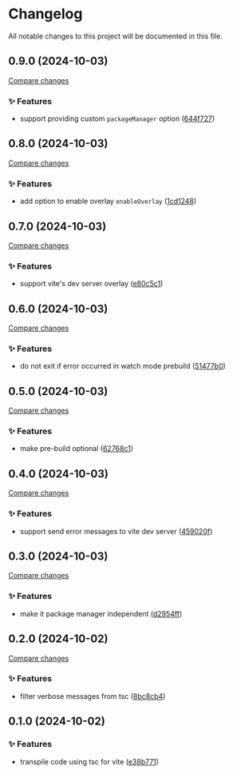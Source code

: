 <!-- header -->
# Changelog

All notable changes to this project will be documented in this file.

<!-- version:0.9.0 -->
## 0.9.0 (2024-10-03)

[Compare changes](https://github.com/Wroud/foundation/compare/vite-plugin-tsc-v0.8.0...vite-plugin-tsc-v0.9.0)

<!-- changelog -->
### ✨ Features

- support providing custom `packageManager` option ([644f727](https://github.com/Wroud/foundation/commit/644f727))

<!-- version:0.8.0 -->
## 0.8.0 (2024-10-03)

[Compare changes](https://github.com/Wroud/foundation/compare/vite-plugin-tsc-v0.7.0...vite-plugin-tsc-v0.8.0)

<!-- changelog -->
### ✨ Features

- add option to enable overlay `enableOverlay` ([1cd1248](https://github.com/Wroud/foundation/commit/1cd1248))

<!-- version:0.7.0 -->
## 0.7.0 (2024-10-03)

[Compare changes](https://github.com/Wroud/foundation/compare/vite-plugin-tsc-v0.6.0...vite-plugin-tsc-v0.7.0)

<!-- changelog -->
### ✨ Features

- support vite's dev server overlay ([e80c5c1](https://github.com/Wroud/foundation/commit/e80c5c1))

<!-- version:0.6.0 -->
## 0.6.0 (2024-10-03)

[Compare changes](https://github.com/Wroud/foundation/compare/vite-plugin-tsc-v0.5.0...vite-plugin-tsc-v0.6.0)

<!-- changelog -->
### ✨ Features

- do not exit if error occurred in watch mode prebuild ([51477b0](https://github.com/Wroud/foundation/commit/51477b0))

<!-- version:0.5.0 -->
## 0.5.0 (2024-10-03)

[Compare changes](https://github.com/Wroud/foundation/compare/vite-plugin-tsc-v0.4.0...vite-plugin-tsc-v0.5.0)

<!-- changelog -->
### ✨ Features

- make pre-build optional ([62768c1](https://github.com/Wroud/foundation/commit/62768c1))

<!-- version:0.4.0 -->
## 0.4.0 (2024-10-03)

[Compare changes](https://github.com/Wroud/foundation/compare/vite-plugin-tsc-v0.3.0...vite-plugin-tsc-v0.4.0)

<!-- changelog -->
### ✨ Features

- support send error messages to vite dev server ([459020f](https://github.com/Wroud/foundation/commit/459020f))

<!-- version:0.3.0 -->
## 0.3.0 (2024-10-03)

[Compare changes](https://github.com/Wroud/foundation/compare/vite-plugin-tsc-v0.2.0...vite-plugin-tsc-v0.3.0)

<!-- changelog -->
### ✨ Features

- make it package manager independent ([d2954ff](https://github.com/Wroud/foundation/commit/d2954ff))

<!-- version:0.2.0 -->
## 0.2.0 (2024-10-02)

[Compare changes](https://github.com/Wroud/foundation/compare/vite-plugin-tsc-v0.1.0...vite-plugin-tsc-v0.2.0)

<!-- changelog -->
### ✨ Features

- filter verbose messages from tsc ([8bc8cb4](https://github.com/Wroud/foundation/commit/8bc8cb4))

<!-- version:0.1.0 -->
## 0.1.0 (2024-10-02)

<!-- changelog -->
### ✨ Features

- transpile code using tsc for vite ([e38b771](https://github.com/Wroud/foundation/commit/e38b771))

